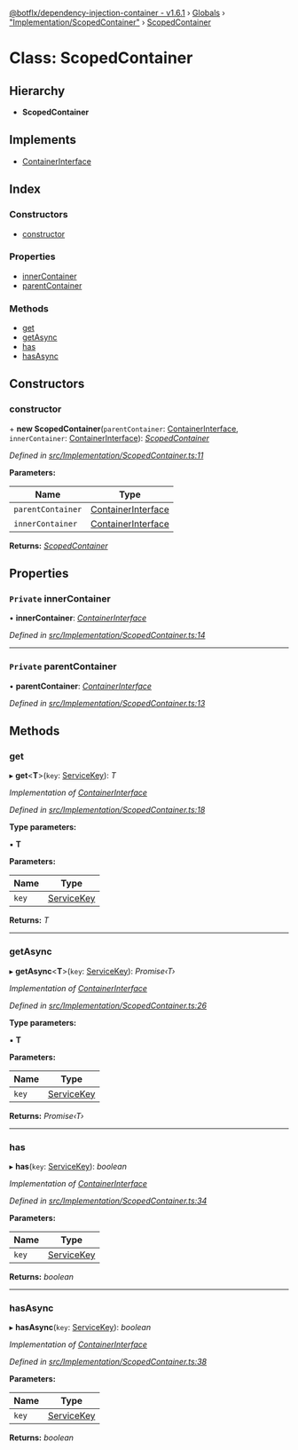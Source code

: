[@botflx/dependency-injection-container - v1.6.1](../README.md) › [Globals](../globals.md) › ["Implementation/ScopedContainer"](../modules/_implementation_scopedcontainer_.md) › [ScopedContainer](_implementation_scopedcontainer_.scopedcontainer.md)

# Class: ScopedContainer

## Hierarchy

* **ScopedContainer**

## Implements

* [ContainerInterface](../interfaces/_interfaces_.containerinterface.md)

## Index

### Constructors

* [constructor](_implementation_scopedcontainer_.scopedcontainer.md#constructor)

### Properties

* [innerContainer](_implementation_scopedcontainer_.scopedcontainer.md#private-innercontainer)
* [parentContainer](_implementation_scopedcontainer_.scopedcontainer.md#private-parentcontainer)

### Methods

* [get](_implementation_scopedcontainer_.scopedcontainer.md#get)
* [getAsync](_implementation_scopedcontainer_.scopedcontainer.md#getasync)
* [has](_implementation_scopedcontainer_.scopedcontainer.md#has)
* [hasAsync](_implementation_scopedcontainer_.scopedcontainer.md#hasasync)

## Constructors

###  constructor

\+ **new ScopedContainer**(`parentContainer`: [ContainerInterface](../interfaces/_interfaces_.containerinterface.md), `innerContainer`: [ContainerInterface](../interfaces/_interfaces_.containerinterface.md)): *[ScopedContainer](_implementation_scopedcontainer_.scopedcontainer.md)*

*Defined in [src/Implementation/ScopedContainer.ts:11](https://github.com/botflux/dependency-injection-container/blob/a5ee3f9/packages/DIContainer/src/Implementation/ScopedContainer.ts#L11)*

**Parameters:**

Name | Type |
------ | ------ |
`parentContainer` | [ContainerInterface](../interfaces/_interfaces_.containerinterface.md) |
`innerContainer` | [ContainerInterface](../interfaces/_interfaces_.containerinterface.md) |

**Returns:** *[ScopedContainer](_implementation_scopedcontainer_.scopedcontainer.md)*

## Properties

### `Private` innerContainer

• **innerContainer**: *[ContainerInterface](../interfaces/_interfaces_.containerinterface.md)*

*Defined in [src/Implementation/ScopedContainer.ts:14](https://github.com/botflux/dependency-injection-container/blob/a5ee3f9/packages/DIContainer/src/Implementation/ScopedContainer.ts#L14)*

___

### `Private` parentContainer

• **parentContainer**: *[ContainerInterface](../interfaces/_interfaces_.containerinterface.md)*

*Defined in [src/Implementation/ScopedContainer.ts:13](https://github.com/botflux/dependency-injection-container/blob/a5ee3f9/packages/DIContainer/src/Implementation/ScopedContainer.ts#L13)*

## Methods

###  get

▸ **get**<**T**>(`key`: [ServiceKey](../modules/_interfaces_.md#servicekey)): *T*

*Implementation of [ContainerInterface](../interfaces/_interfaces_.containerinterface.md)*

*Defined in [src/Implementation/ScopedContainer.ts:18](https://github.com/botflux/dependency-injection-container/blob/a5ee3f9/packages/DIContainer/src/Implementation/ScopedContainer.ts#L18)*

**Type parameters:**

▪ **T**

**Parameters:**

Name | Type |
------ | ------ |
`key` | [ServiceKey](../modules/_interfaces_.md#servicekey) |

**Returns:** *T*

___

###  getAsync

▸ **getAsync**<**T**>(`key`: [ServiceKey](../modules/_interfaces_.md#servicekey)): *Promise‹T›*

*Implementation of [ContainerInterface](../interfaces/_interfaces_.containerinterface.md)*

*Defined in [src/Implementation/ScopedContainer.ts:26](https://github.com/botflux/dependency-injection-container/blob/a5ee3f9/packages/DIContainer/src/Implementation/ScopedContainer.ts#L26)*

**Type parameters:**

▪ **T**

**Parameters:**

Name | Type |
------ | ------ |
`key` | [ServiceKey](../modules/_interfaces_.md#servicekey) |

**Returns:** *Promise‹T›*

___

###  has

▸ **has**(`key`: [ServiceKey](../modules/_interfaces_.md#servicekey)): *boolean*

*Implementation of [ContainerInterface](../interfaces/_interfaces_.containerinterface.md)*

*Defined in [src/Implementation/ScopedContainer.ts:34](https://github.com/botflux/dependency-injection-container/blob/a5ee3f9/packages/DIContainer/src/Implementation/ScopedContainer.ts#L34)*

**Parameters:**

Name | Type |
------ | ------ |
`key` | [ServiceKey](../modules/_interfaces_.md#servicekey) |

**Returns:** *boolean*

___

###  hasAsync

▸ **hasAsync**(`key`: [ServiceKey](../modules/_interfaces_.md#servicekey)): *boolean*

*Implementation of [ContainerInterface](../interfaces/_interfaces_.containerinterface.md)*

*Defined in [src/Implementation/ScopedContainer.ts:38](https://github.com/botflux/dependency-injection-container/blob/a5ee3f9/packages/DIContainer/src/Implementation/ScopedContainer.ts#L38)*

**Parameters:**

Name | Type |
------ | ------ |
`key` | [ServiceKey](../modules/_interfaces_.md#servicekey) |

**Returns:** *boolean*
